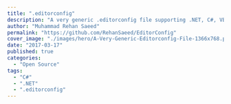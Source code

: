 ```yaml
---
title: ".editorconfig"
description: "A very generic .editorconfig file supporting .NET, C#, VB and web technologies."
author: "Muhammad Rehan Saeed"
permalink: "https://github.com/RehanSaeed/EditorConfig"
cover_image: "./images/hero/A-Very-Generic-Editorconfig-File-1366x768.png"
date: "2017-03-17"
published: true
categories:
  - "Open Source"
tags:
  - "C#"
  - ".NET"
  - ".editorconfig"
---
```

